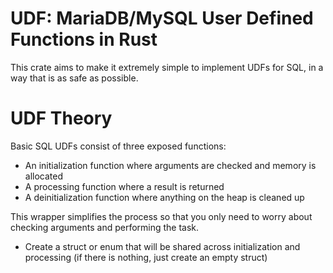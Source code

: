 # UDF: MariaDB/MySQL User Defined Functions in Rust

This crate aims to make it extremely simple to implement UDFs for SQL, in a way
that is as safe as possible. 


# UDF Theory

Basic SQL UDFs consist of three exposed functions:

- An initialization function where arguments are checked and memory is allocated
- A processing function where a result is returned
- A deinitialization function where anything on the heap is cleaned up

This wrapper simplifies the process so that you only need to worry about
checking arguments and performing the task.

- Create a struct or enum that will be shared across initialization and
  processing (if there is nothing, just create an empty struct)
